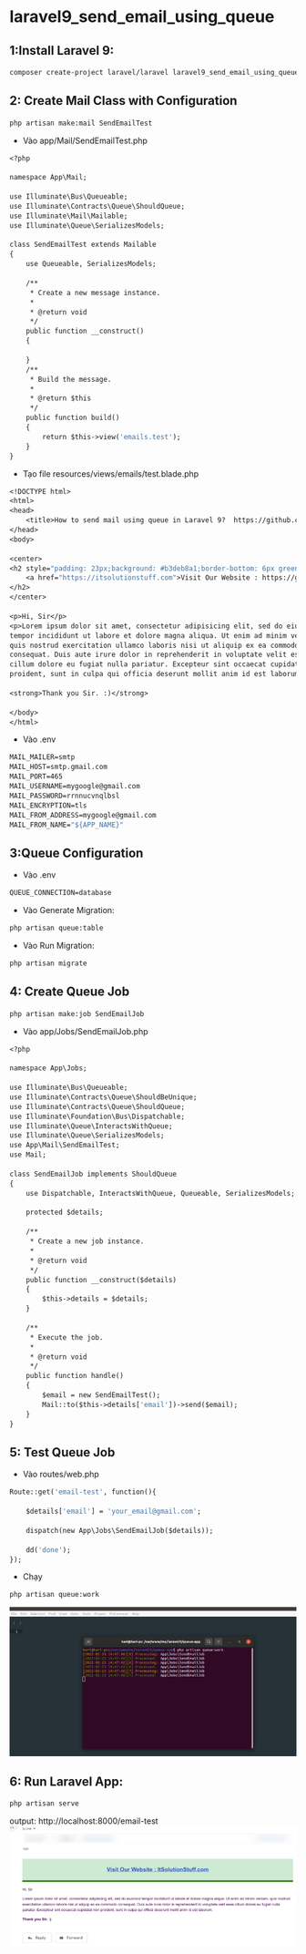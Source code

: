 # laravel9_send_email_using_queue
## 1:Install Laravel 9:
```Dockerfile
composer create-project laravel/laravel laravel9_send_email_using_queue
```
## 2: Create Mail Class with Configuration
```Dockerfile
php artisan make:mail SendEmailTest
```
- Vào app/Mail/SendEmailTest.php
```Dockerfile
<?php
  
namespace App\Mail;
  
use Illuminate\Bus\Queueable;
use Illuminate\Contracts\Queue\ShouldQueue;
use Illuminate\Mail\Mailable;
use Illuminate\Queue\SerializesModels;
  
class SendEmailTest extends Mailable
{
    use Queueable, SerializesModels;
  
    /**
     * Create a new message instance.
     *
     * @return void
     */
    public function __construct()
    {
          
    }
    /**
     * Build the message.
     *
     * @return $this
     */
    public function build()
    {
        return $this->view('emails.test');
    }
}
```
- Tạo file resources/views/emails/test.blade.php
```Dockerfile
<!DOCTYPE html>
<html>
<head>
    <title>How to send mail using queue in Laravel 9?  https://github.com/Coder-DLU</title>
</head>
<body>
   
<center>
<h2 style="padding: 23px;background: #b3deb8a1;border-bottom: 6px green solid;">
    <a href="https://itsolutionstuff.com">Visit Our Website : https://github.com/Coder-DLU</a>
</h2>
</center>
  
<p>Hi, Sir</p>
<p>Lorem ipsum dolor sit amet, consectetur adipisicing elit, sed do eiusmod
tempor incididunt ut labore et dolore magna aliqua. Ut enim ad minim veniam,
quis nostrud exercitation ullamco laboris nisi ut aliquip ex ea commodo
consequat. Duis aute irure dolor in reprehenderit in voluptate velit esse
cillum dolore eu fugiat nulla pariatur. Excepteur sint occaecat cupidatat non
proident, sunt in culpa qui officia deserunt mollit anim id est laborum.</p>
  
<strong>Thank you Sir. :)</strong>
  
</body>
</html>
```
- Vào .env
```Dockerfile
MAIL_MAILER=smtp
MAIL_HOST=smtp.gmail.com
MAIL_PORT=465
MAIL_USERNAME=mygoogle@gmail.com
MAIL_PASSWORD=rrnnucvnqlbsl
MAIL_ENCRYPTION=tls
MAIL_FROM_ADDRESS=mygoogle@gmail.com
MAIL_FROM_NAME="${APP_NAME}"
```
## 3:Queue Configuration
- Vào .env
```Dockerfile
QUEUE_CONNECTION=database
```
- Vào Generate Migration:
```Dockerfile
php artisan queue:table
```
- Vào Run Migration:
```Dockerfile
php artisan migrate
```
## 4: Create Queue Job
```Dockerfile
php artisan make:job SendEmailJob
```
- Vào app/Jobs/SendEmailJob.php
```Dockerfile
<?php
  
namespace App\Jobs;
  
use Illuminate\Bus\Queueable;
use Illuminate\Contracts\Queue\ShouldBeUnique;
use Illuminate\Contracts\Queue\ShouldQueue;
use Illuminate\Foundation\Bus\Dispatchable;
use Illuminate\Queue\InteractsWithQueue;
use Illuminate\Queue\SerializesModels;
use App\Mail\SendEmailTest;
use Mail;
  
class SendEmailJob implements ShouldQueue
{
    use Dispatchable, InteractsWithQueue, Queueable, SerializesModels;
  
    protected $details;
  
    /**
     * Create a new job instance.
     *
     * @return void
     */
    public function __construct($details)
    {
        $this->details = $details;
    }
  
    /**
     * Execute the job.
     *
     * @return void
     */
    public function handle()
    {
        $email = new SendEmailTest();
        Mail::to($this->details['email'])->send($email);
    }
}
```
## 5: Test Queue Job
- Vào routes/web.php
```Dockerfile
Route::get('email-test', function(){
  
    $details['email'] = 'your_email@gmail.com';
  
    dispatch(new App\Jobs\SendEmailJob($details));
  
    dd('done');
});
```
- Chạy
```Dockerfile
php artisan queue:work
```
![Container](img.png)

## 6: Run Laravel App:
```Dockerfile
php artisan serve
```
output:
http://localhost:8000/email-test
![Container](img1.png)







